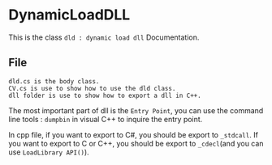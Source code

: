 DynamicLoadDLL
==============
This is the class `dld : dynamic load dll` Documentation.

File
-------
```
dld.cs is the body class.
CV.cs is use to show how to use the dld class.
dll folder is use to show how to export a dll in C++.
```

The most important part of dll is the `Entry Point`,  you can use the command line tools : `dumpbin` in visual C++ to inquire the entry point.

In cpp file, if you want to export to C#, you should be export to `_stdcall`. If you want to export to C or C++, you should be export to `_cdecl`(and you can use `LoadLibrary API()`).
